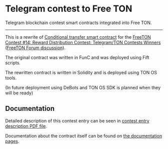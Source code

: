 # Telegram contest to Free TON
Telegram blockchain contest smart contracts integrated into Free TON.

---

This is a rewrite of [Conditional transfer smart contract](https://github.com/Skydev0h/ton-freestyle/blob/master/doc/Project1.md) for the [FreeTON Contest #14: Reward Distribution Contest: Telegram/TON Contests Winners](https://gov.freeton.org/proposal?proposalAddress=0:1f417bdd2177883234c9a2cb0370851b03bf10d814ce0b49aedcd1e34c8a413f) ([FreeTON Forum discussion](https://forum.freeton.org/t/1455)).

The original contract was written in FunC and was deployed using Fift scripts.

The rewritten contract is written in Solidity and is deployed using TON OS tools.

(In future deployment using DeBots and TON OS SDK is planned when they will be ready)

## Documentation

Detailed description of this contest entry can be seen in [contest entry description PDF file](contest/ContestEntry_14_Telegram.pdf).

Documentation about the contract itself can be found on [the documentation pages](docs/README.md).

